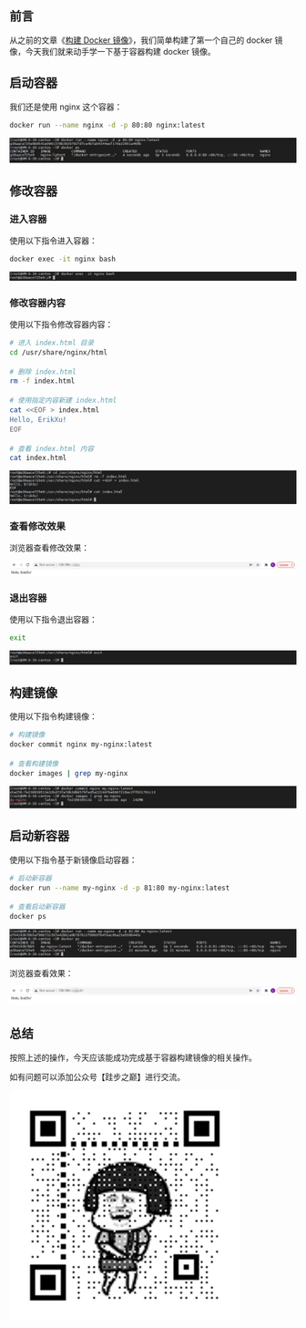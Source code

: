 ## 前言

从之前的文章《[构建 Docker 镜像](build.md)》，我们简单构建了第一个自己的 docker 镜像，今天我们就来动手学一下基于容器构建 docker 镜像。

## 启动容器

我们还是使用 nginx 这个容器：

``` bash
docker run --name nginx -d -p 80:80 nginx:latest
```

![启动 Nginx](images/commit/1.png "启动 Nginx")

## 修改容器

### 进入容器

使用以下指令进入容器：

``` bash
docker exec -it nginx bash
```

![进入容器](images/commit/2.png "进入容器")

### 修改容器内容

使用以下指令修改容器内容：

``` bash
# 进入 index.html 目录
cd /usr/share/nginx/html

# 删除 index.html
rm -f index.html

# 使用指定内容新建 index.html
cat <<EOF > index.html
Hello, ErikXu!
EOF

# 查看 index.html 内容
cat index.html
```

![修改容器内容](images/commit/3.png "修改容器内容")

### 查看修改效果

浏览器查看修改效果：

![查看修改效果](images/commit/4.png "查看修改效果")

### 退出容器

使用以下指令退出容器：

``` bash
exit
```

![退出容器](images/commit/5.png "退出容器")

## 构建镜像

使用以下指令构建镜像：

``` bash
# 构建镜像
docker commit nginx my-nginx:latest

# 查看构建镜像
docker images | grep my-nginx
```

![构建镜像](images/commit/6.png "构建镜像")

## 启动新容器

使用以下指令基于新镜像启动容器：

``` bash
# 启动新容器
docker run --name my-nginx -d -p 81:80 my-nginx:latest

# 查看启动新容器
docker ps
```

![启动新 Nginx](images/commit/7.png "启动新 Nginx")

浏览器查看效果：

![查看效果](images/commit/8.png "查看效果")

## 总结

按照上述的操作，今天应该能成功完成基于容器构建镜像的相关操作。

如有问题可以添加公众号【跬步之巅】进行交流。

![跬步之巅](/images/qrcode.gif "跬步之巅")
